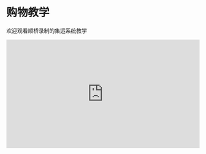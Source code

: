 # 购物教学

欢迎观看顺桥录制的集运系统教学

<div style="max-width:640px; margin:0 auto 10px;" >
<div 
style="position: relative; 
width:100%;
padding-bottom:56.25%; 
height:0;">
<iframe style="position: absolute;top: 0;left: 0;width: 100%;height: 100%;"  src="https://www.youtube.com/embed/waujsHpTUII" frameborder="0" allowfullscreen></iframe>
<!-- <iframe width="560" height="315" src="https://www.youtube.com/embed/waujsHpTUII" frameborder="0" allow="accelerometer; autoplay; encrypted-media; gyroscope; picture-in-picture" allowfullscreen></iframe> -->
</div>
</div>